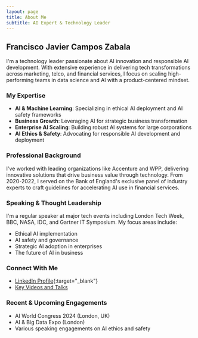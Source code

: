 ```yaml
---
layout: page
title: About Me
subtitle: AI Expert & Technology Leader
---
```


## Francisco Javier Campos Zabala

I'm a technology leader passionate about AI innovation and responsible AI development. With extensive experience in delivering tech transformations across marketing, telco, and financial services, I focus on scaling high-performing teams in data science and AI with a product-centered mindset.

### My Expertise
- **AI & Machine Learning**: Specializing in ethical AI deployment and AI safety frameworks
- **Business Growth**: Leveraging AI for strategic business transformation
- **Enterprise AI Scaling**: Building robust AI systems for large corporations
- **AI Ethics & Safety**: Advocating for responsible AI development and deployment

### Professional Background
I've worked with leading organizations like Accenture and WPP, delivering innovative solutions that drive business value through technology. From 2020-2022, I served on the Bank of England's exclusive panel of industry experts to craft guidelines for accelerating AI use in financial services.

### Speaking & Thought Leadership
I'm a regular speaker at major tech events including London Tech Week, BBC, NASA, IDC, and Gartner IT Symposium. My focus areas include:
- Ethical AI implementation
- AI safety and governance
- Strategic AI adoption in enterprises
- The future of AI in business

### Connect With Me
- [LinkedIn Profile](https://www.linkedin.com/in/camposjavier/){:target="_blank"}
- [Key Videos and Talks](#)

### Recent & Upcoming Engagements
- AI World Congress 2024 (London, UK)
- AI & Big Data Expo (London)
- Various speaking engagements on AI ethics and safety
